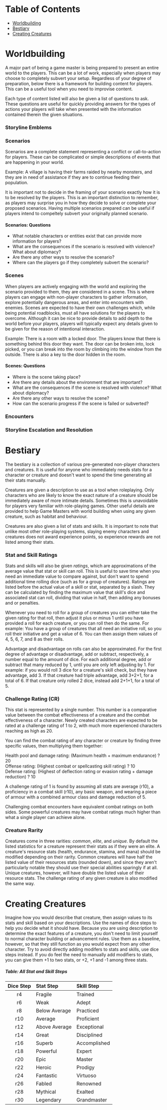 # Table of Contents

* [Worldbuilding](#worldbuilding)
* [Bestiary](#bestiary)
* [Creating Creatures](#creating-creatures)

# Worldbuilding

A major part of being a game master is being prepared to present an entire world to the players. This can be a lot of work, especially when players may choose to completely subvert your setup. Regardless of your degree of preparation, below there is a framework for building content for players. This can be a useful tool when you need to improvise content.

Each type of content listed will also be given a list of questions to ask. These questions are useful for quickly providing answers for the types of actions your players will take when presented with the information contained therein the given situations.

### Storyline Emblems

### Scenarios

Scenarios are a complete statement representing a conflict or call-to-action for players. These can be complicated or simple descriptions of events that are happening in your world.

Example: A village is having their farms raided by nearby monsters, and they are in need of assistance if they are to continue feeding their population.

It is important not to decide in the framing of your scenario exactly how it is to be resolved by the players. This is an important distinction to remember, as players may surprise you in how they decide to solve or complete your proposed scenarios. Having multiple scenarios prepared can be useful if players intend to compeltely subvert your originally planned scenario.

#### Scenarios: Questions

* What notable characters or entities exist that can provide more information for players?
* What are the consequences if the scenario is resolved with violence? What about diplomacy?
* Are there any other ways to resolve the scenario?
* Where can the players go if they completely subvert the scenario?

### Scenes

When players are actively engaging with the world and exploring the scenario provided to them, they are considered in a scene. This is where players can engage with non-player characters to gather information, explore potentially dangerous areas, and enter into encounters with enemies. Scenes are expected to have their own challenges which, while being potential roadblocks, must all have solutions for the players to overcome. Although it can be nice to provide details to add depth to the world before your players, players will typically expect any details given to be given for the reason of intentional interaction.

Example: There is a room with a locked door. The players know that there is something behind this door they want. The door can be broken into, lock picked, or you can break into the room by climbing into the window from the outside. There is also a key to the door hidden in the room.

#### Scenes: Questions

* Where is the scene taking place?
* Are there any details about the environment that are important?
* What are the consequences if the scene is resolved with violence? What about diplomacy?
* Are there any other ways to resolve the scene?
* How can the scenario progress if the scene is failed or subverted?

### Encounters

### Storyline Escalation and Resolution

# Bestiary

The bestiary is a collection of various pre-generated non-player characters and creatures. It is useful for anyone who immediately needs stats for a character or creature and doesn't want to spend the time generating all their stats manually.

Creatures are given a description to use as a tool when roleplaying. Only characters who are likely to know the exact nature of a creature should be immediately aware of more intimate details. Sometimes this is unavoidable for players very familiar with role-playing games. Other useful details are provided to help Game Masters with world building when using any given creature, such as habitat and behaviour.

Creatures are also given a list of stats and skills. It is important to note that unlike most other role-playing systems, slaying enemy characters and creatures does not award experience points, so experience rewards are not listed among their stats.

### Stat and Skill Ratings

Stats and skills will also be given *ratings*, which are approximations of the average value that stat or skill can roll. This is useful to save time when you need an immediate value to compare against, but don't want to spend additional time rolling dice (such as for a group of creatures). Ratings are listed before the actual value of a skill or stat, separated by a slash. They can be calculated by finding the maximum value that skill's dice and associated stat can roll, dividing that value in half, then adding any bonuses and or penalties.

Whenever you need to roll for a group of creatures you can either take the given rating for that roll, then adjust it plus or minus 1 until you have provided a roll for each creature, or you can roll then do the same. For example: You have a group of creatures that all need an initiative roll, so you roll their initiative and get a value of 6. You can then assign them values of 4, 5, 6, 7, and 8 as their rolls.

Advantage and disadvantage on rolls can also be approximated. For the first degree of advantage or disadvantage, add or subtract, respectively, a number equal to the amount of dice. For each additional degree, add or subtract that many reduced by 1, until you are only left adjusting by 1. For example: if you would roll 3 dice for a creature's skill check, but they have advantage, add 3. If that creature had triple advantage, add 3+2+1, for a total of 6. If that creature only rolled 2 dice, instead add 2+1+1, for a total of 5.

### Challenge Rating (CR)

This stat is represented by a single number. This number is a comparative value between the combat effectiveness of a creature and the combat effectiveness of a character. Newly created characters are expected to be rated at a challenge rating of 1 to 2, with much more experienced characters reaching as high as 20.

You can find the combat rating of any character or creature by finding three specific values, then multiplying them together:

Health pool and damage rating: (Maximum health + maximum endurance) ? 20  
Offense rating: (Highest combat or spellcasting skill rating) ? 10  
Defense rating: (Highest of deflection rating or evasion rating + damage reduction) ? 10

A challenge rating of 1 is found by assuming all stats are average (r10), a proficiency in a combat skill (r10), any basic weapon, and wearing a piece of armour with a combined armour class and damage reduction of 5.

Challenging combat encounters have equivalent combat ratings on both sides. Some powerful creatures may have combat ratings much higher than what a single player can achieve alone.

### Creature Rarity

Creatures come in three rarities: *common*, *elite*, and *unique*. By default the listed statistics for a creature represent their stats as if they were an elite. A creature's resource stats (health, endurance, stamina, and mana) should be modified depending on their rarity. Common creatures will have half the listed value of their resources stats (rounded down), and since they aren't particularly notable they should use their special abilities sparingly if at all. Unique creatures, however, will have double the listed value of their resource stats. The challenge rating of any given creature is also modified the same way.

# Creating Creatures

Imagine how you would describe that creature, then assign values to its stats and skill based on your descriptions. Use the names of dice steps to help you decide what it should have. Because you are using description to determine the exact features of a creature, you don't need to limit yourself to normal character building or advancement rules. Use them as a baseline, however, so that they still function as you would expect from any other character. Try to avoid directly adding modifers to stats and skills, use dice steps instead. If you do feel the need to manually add modifiers to stats, you can give them +1 to two stats, or +2, +1 and -1 among three stats.

##### Table: All Stat and Skill Steps
| Dice Step | Stat Step | Skill Step |
|:-:|:-|:-|
| r4 | Fragile | Trained |
| r6 | Weak | Adept |
| r8 | Below Average | Practiced |
| r10 | Average | Proficient |
| r12 | Above Average | Exceptional |
| r14 | Great | Disciplined |
| r16 | Superb | Accomplished |
| r18 | Powerful | Expert |
| r20 | Epic | Master |
| r22 | Heroic | Prodigy |
| r24 | Fantastic | Virtuoso |
| r26 | Fabled | Renowned |
| r28 | Mythical | Exalted |
| r30 | Legendary | Grandmaster |
